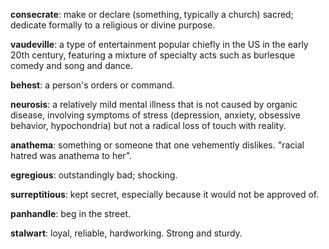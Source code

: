 
**consecrate**: make or declare (something, typically a church) sacred; dedicate formally to a religious or divine purpose.

**vaudeville**: a type of entertainment popular chiefly in the US in the early 20th century, featuring a mixture of specialty acts such as burlesque comedy and song and dance.

**behest**: a person's orders or command.

**neurosis**: a relatively mild mental illness that is not caused by organic disease, involving symptoms of stress (depression, anxiety, obsessive behavior, hypochondria) but not a radical loss of touch with reality.

**anathema**: something or someone that one vehemently dislikes. "racial hatred was anathema to her".

**egregious**: outstandingly bad; shocking.

**surreptitious**: kept secret, especially because it would not be approved of.

**panhandle**: beg in the street.

**stalwart**: loyal, reliable, hardworking. Strong and sturdy.
